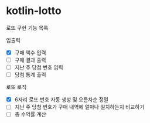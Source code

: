 # kotlin-lotto

로또 구현 기능 목록

입출력

- [x] 구매 액수 입력
- [ ] 구매 결과 출력
- [ ] 지난 주 당첨 번호 입력
- [ ] 당첨 통계 출력

로또 로직

- [x] 6자리 로또 번호 자동 생성 및 오름차순 정렬
- [ ] 지난 주 당첨 번호가 구매 내역에 얼마나 일치하는지 비교하기
- [ ] 총 수익률 계산